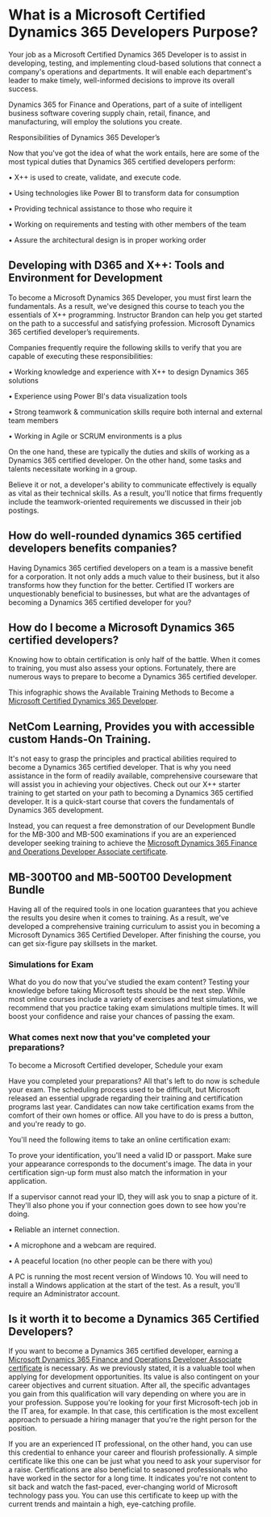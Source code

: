 # What is a Microsoft Certified Dynamics 365 Developers Purpose?

Your job as a Microsoft Certified Dynamics 365 Developer is to assist in developing, testing, and implementing cloud-based solutions that connect a company's operations and departments. It will enable each department's leader to make timely, well-informed decisions to improve its overall success.

Dynamics 365 for Finance and Operations, part of a suite of intelligent business software covering supply chain, retail, finance, and manufacturing, will employ the solutions you create.

Responsibilities of Dynamics 365 Developer’s

Now that you've got the idea of what the work entails, here are some of the most typical duties that Dynamics 365 certified developers perform:

•	X++ is used to create, validate, and execute code.

•	Using technologies like Power BI to transform data for consumption

•	Providing technical assistance to those who require it

•	Working on requirements and testing with other members of the team

•	Assure the architectural design is in proper working order

## Developing with D365 and X++: Tools and Environment for Development

To become a Microsoft Dynamics 365 Developer, you must first learn the fundamentals. As a result, we've designed this course to teach you the essentials of X++ programming. Instructor Brandon can help you get started on the path to a successful and satisfying profession.
Microsoft Dynamics 365 certified developer’s requirements.

Companies frequently require the following skills to verify that you are capable of executing these responsibilities:

•	Working knowledge and experience with X++ to design Dynamics 365 solutions

•	Experience using Power BI's data visualization tools

•	Strong teamwork & communication skills require both internal and external team members

•	Working in Agile or SCRUM environments is a plus

On the one hand, these are typically the duties and skills of working as a Dynamics 365 certified developer. On the other hand, some tasks and talents necessitate working in a group.

Believe it or not, a developer's ability to communicate effectively is equally as vital as their technical skills. As a result, you'll notice that firms frequently include the teamwork-oriented requirements we discussed in their job postings.

## How do well-rounded dynamics 365 certified developers benefits companies?

Having Dynamics 365 certified developers on a team is a massive benefit for a corporation. It not only adds a much value to their business, but it also transforms how they function for the better.
Certified IT workers are unquestionably beneficial to businesses, but what are the advantages of becoming a Dynamics 365 certified developer for you?

## How do I become a Microsoft Dynamics 365 certified developers?

Knowing how to obtain certification is only half of the battle. When it comes to training, you must also assess your options. Fortunately, there are numerous ways to prepare to become a Dynamics 365 certified developer.

This infographic shows the Available Training Methods to Become a [Microsoft Certified Dynamics 365 Developer].

[//]: # (Any comments)
[Microsoft Certified Dynamics 365 Developer]: <https://www.netcomlearning.com/mb-500t00-microsoft-dynamics-365-finance-and-operations-apps-developer/course/5001/>

## NetCom Learning, Provides you with accessible custom Hands-On Training.  

It's not easy to grasp the principles and practical abilities required to become a Dynamics 365 certified developer. That is why you need assistance in the form of readily available, comprehensive courseware that will assist you in achieving your objectives. Check out our X++ starter training to get started on your path to becoming a Dynamics 365 certified developer. It is a quick-start course that covers the fundamentals of Dynamics 365 development.

Instead, you can request a free demonstration of our Development Bundle for the MB-300 and MB-500 examinations if you are an experienced developer seeking training to achieve the [Microsoft Dynamics 365 Finance and Operations Developer Associate certificate].

[//]: # (Any comments)
[Microsoft Dynamics 365 Finance and Operations Developer Associate certificate]: <https://www.netcomlearning.com/certification/microsoft-certified-dynamics-365-finance-and-operations-apps-developer-associate/775/>

## MB-300T00 and MB-500T00 Development Bundle

Having all of the required tools in one location guarantees that you achieve the results you desire when it comes to training. As a result, we've developed a comprehensive training curriculum to assist you in becoming a Microsoft Dynamics 365 Certified Developer. After finishing the course, you can get six-figure pay skillsets in the market.

### Simulations for Exam

What do you do now that you've studied the exam content? Testing your knowledge before taking Microsoft tests should be the next step. While most online courses include a variety of exercises and test simulations, we recommend that you practice taking exam simulations multiple times. It will boost your confidence and raise your chances of passing the exam.

### What comes next now that you've completed your preparations?

To become a Microsoft Certified developer, Schedule your exam

Have you completed your preparations? All that's left to do now is schedule your exam. The scheduling process used to be difficult, but Microsoft released an essential upgrade regarding their training and certification programs last year. Candidates can now take certification exams from the comfort of their own homes or office. All you have to do is press a button, and you're ready to go.

You'll need the following items to take an online certification exam:

To prove your identification, you'll need a valid ID or passport. Make sure your appearance corresponds to the document's image. The data in your certification sign-up form must also match the information in your application.

If a supervisor cannot read your ID, they will ask you to snap a picture of it. They'll also phone you if your connection goes down to see how you're doing.

•	Reliable an internet connection.

•	A microphone and a webcam are required.

•	A peaceful location (no other people can be there with you)

A PC is running the most recent version of Windows 10. You will need to install a Windows application at the start of the test. As a result, you'll require an Administrator account.

## Is it worth it to become a Dynamics 365 Certified Developers?

If you want to become a Dynamics 365 certified developer, earning a [Microsoft Dynamics 365 Finance and Operations Developer Associate certificate] is necessary. As we previously stated, it is a valuable tool when applying for development opportunities. Its value is also contingent on your career objectives and current situation. After all, the specific advantages you gain from this qualification will vary depending on where you are in your profession. Suppose you're looking for your first Microsoft-tech job in the IT area, for example. In that case, this certification is the most excellent approach to persuade a hiring manager that you're the right person for the position.

[//]: # (Any comments)

[Microsoft Dynamics 365 Finance and Operations Developer Associate certificate]:<https://www.netcomlearning.com/certification/microsoft-certified-dynamics-365-finance-and-operations-apps-developer-associate/775/>

If you are an experienced IT professional, on the other hand, you can use this credential to enhance your career and flourish professionally. A simple certificate like this one can be just what you need to ask your supervisor for a raise. Certifications are also beneficial to seasoned professionals who have worked in the sector for a long time. It indicates you're not content to sit back and watch the fast-paced, ever-changing world of Microsoft technology pass you. You can use this certificate to keep up with the current trends and maintain a high, eye-catching profile.
